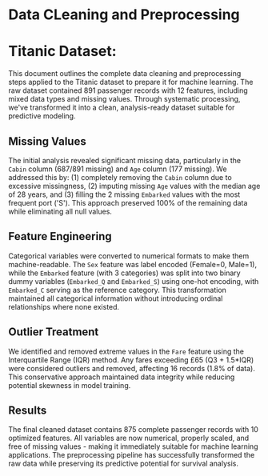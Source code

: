 # Data CLeaning and Preprocessing

# Titanic Dataset:
This document outlines the complete data cleaning and preprocessing steps applied to the Titanic dataset to prepare it for machine learning. The raw dataset contained 891 passenger records with 12 features, including mixed data types and missing values. Through systematic processing, we've transformed it into a clean, analysis-ready dataset suitable for predictive modeling.

## Missing Values
The initial analysis revealed significant missing data, particularly in the `Cabin` column (687/891 missing) and `Age` column (177 missing). We addressed this by: (1) completely removing the `Cabin` column due to excessive missingness, (2) imputing missing `Age` values with the median age of 28 years, and (3) filling the 2 missing `Embarked` values with the most frequent port ('S'). This approach preserved 100% of the remaining data while eliminating all null values.

## Feature Engineering
Categorical variables were converted to numerical formats to make them machine-readable. The `Sex` feature was label encoded (Female=0, Male=1), while the `Embarked` feature (with 3 categories) was split into two binary dummy variables (`Embarked_Q` and `Embarked_S`) using one-hot encoding, with `Embarked_C` serving as the reference category. This transformation maintained all categorical information without introducing ordinal relationships where none existed.

## Outlier Treatment
We identified and removed extreme values in the `Fare` feature using the Interquartile Range (IQR) method. Any fares exceeding £65 (Q3 + 1.5*IQR) were considered outliers and removed, affecting 16 records (1.8% of data). This conservative approach maintained data integrity while reducing potential skewness in model training.

## Results
The final cleaned dataset contains 875 complete passenger records with 10 optimized features. All variables are now numerical, properly scaled, and free of missing values - making it immediately suitable for machine learning applications. The preprocessing pipeline has successfully transformed the raw data while preserving its predictive potential for survival analysis.
